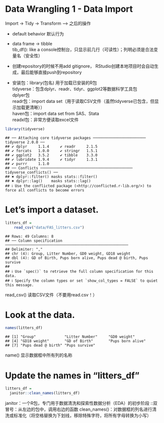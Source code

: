 Data Wrangling 1 - Data Import
================

Import -\> Tidy -\> Transform —-\> 之后的操作

- default behavior 默认行为

- data frame -\> tibble  
  tib_df(): like a
  console控制台，只显示前几行（可读性）；列明必须是合法变量名（安全性）

- 创建repository的时候不用add gitignore，
  RStudio创建本地项目时会自动生成，最后能够直接push到repository

- 安装包：library(包名) 用于加载已安装的R包  
  tidyverse：包含dplyr、readr、tidyr、ggplot2等数据科学工具包  
  dplyer包  
  readr包：import data
  set（用于读取CSV文件（虽然tidyverse已包含，但显示加载更清晰））  
  haven包：import data set from SAS、Stata  
  readxl包：非常方便读取excel文件

``` r
library(tidyverse)
```

    ## ── Attaching core tidyverse packages ──────────────────────── tidyverse 2.0.0 ──
    ## ✔ dplyr     1.1.4     ✔ readr     2.1.5
    ## ✔ forcats   1.0.0     ✔ stringr   1.5.1
    ## ✔ ggplot2   3.5.2     ✔ tibble    3.3.0
    ## ✔ lubridate 1.9.4     ✔ tidyr     1.3.1
    ## ✔ purrr     1.1.0     
    ## ── Conflicts ────────────────────────────────────────── tidyverse_conflicts() ──
    ## ✖ dplyr::filter() masks stats::filter()
    ## ✖ dplyr::lag()    masks stats::lag()
    ## ℹ Use the conflicted package (<http://conflicted.r-lib.org/>) to force all conflicts to become errors

# Let’s import a dataset.

``` r
litters_df = 
    read_csv("data/FAS_litters.csv")
```

    ## Rows: 49 Columns: 8
    ## ── Column specification ────────────────────────────────────────────────────────
    ## Delimiter: ","
    ## chr (4): Group, Litter Number, GD0 weight, GD18 weight
    ## dbl (4): GD of Birth, Pups born alive, Pups dead @ birth, Pups survive
    ## 
    ## ℹ Use `spec()` to retrieve the full column specification for this data.
    ## ℹ Specify the column types or set `show_col_types = FALSE` to quiet this message.

read_csv() 读取CSV文件（不要用read.csv！）

# Look at the data.

``` r
names(litters_df)
```

    ## [1] "Group"             "Litter Number"     "GD0 weight"       
    ## [4] "GD18 weight"       "GD of Birth"       "Pups born alive"  
    ## [7] "Pups dead @ birth" "Pups survive"

name() 显示数据框中所有列的名称

# Update the names in “litters_df”

``` r
litters_df =
  janitor::clean_names(litters_df)
```

janitor：一个R包，专门用于数据清洗和探索性数据分析（EDA）的初步阶段
::双冒号：从左边的包中，调用右边的函数
clean_names()：对数据框的列名进行清洗或标准化（将空格替换为下划线，移除特殊字符，将所有字母转换为小写）
